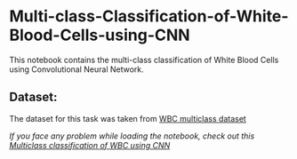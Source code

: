# Multi-class-Classification-of-White-Blood-Cells-using-CNN
This notebook contains the multi-class classification of White Blood Cells using Convolutional Neural Network.


## Dataset:
The dataset for this task was taken from [WBC multiclass dataset](https://www.kaggle.com/alifrahman/main-dataset)


*If you face any problem while loading the notebook, check out this [Multiclass classification of WBC using CNN](https://www.kaggle.com/alifrahman/multiclass-wbc-classification-in-cnn-91-95-acc/notebook)*
